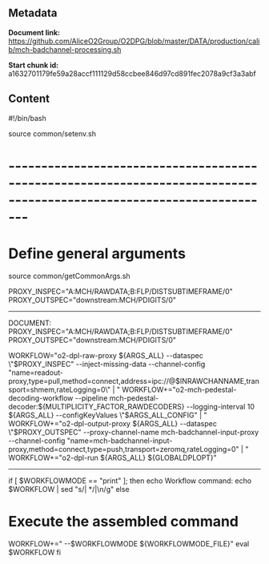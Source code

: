 ## Metadata

**Document link:** https://github.com/AliceO2Group/O2DPG/blob/master/DATA/production/calib/mch-badchannel-processing.sh

**Start chunk id:** a1632701179fe59a28accf111129d58ccbee846d97cd891fec2078a9cf3a3abf

## Content

#!/bin/bash

source common/setenv.sh

# ---------------------------------------------------------------------------------------------------------------------
# Define general arguments
source common/getCommonArgs.sh

PROXY_INSPEC="A:MCH/RAWDATA;B:FLP/DISTSUBTIMEFRAME/0"
PROXY_OUTSPEC="downstream:MCH/PDIGITS/0"

---

DOCUMENT:
    PROXY_INSPEC="A:MCH/RAWDATA;B:FLP/DISTSUBTIMEFRAME/0"
PROXY_OUTSPEC="downstream:MCH/PDIGITS/0"

WORKFLOW="o2-dpl-raw-proxy ${ARGS_ALL} --dataspec \"$PROXY_INSPEC\" --inject-missing-data --channel-config \"name=readout-proxy,type=pull,method=connect,address=ipc://@$INRAWCHANNAME,transport=shmem,rateLogging=0\" | "
WORKFLOW+="o2-mch-pedestal-decoding-workflow --pipeline mch-pedestal-decoder:${MULTIPLICITY_FACTOR_RAWDECODERS} --logging-interval 10 ${ARGS_ALL} --configKeyValues \"$ARGS_ALL_CONFIG\" | "
WORKFLOW+="o2-dpl-output-proxy ${ARGS_ALL} --dataspec \"$PROXY_OUTSPEC\" --proxy-channel-name mch-badchannel-input-proxy --channel-config \"name=mch-badchannel-input-proxy,method=connect,type=push,transport=zeromq,rateLogging=0\" | "
WORKFLOW+="o2-dpl-run ${ARGS_ALL} ${GLOBALDPLOPT}"

---

if [ $WORKFLOWMODE == "print" ]; then
  echo Workflow command:
  echo $WORKFLOW | sed "s/| */|\n/g"
else
  # Execute the assembled command
  WORKFLOW+=" --$WORKFLOWMODE ${WORKFLOWMODE_FILE}"
  eval $WORKFLOW
fi